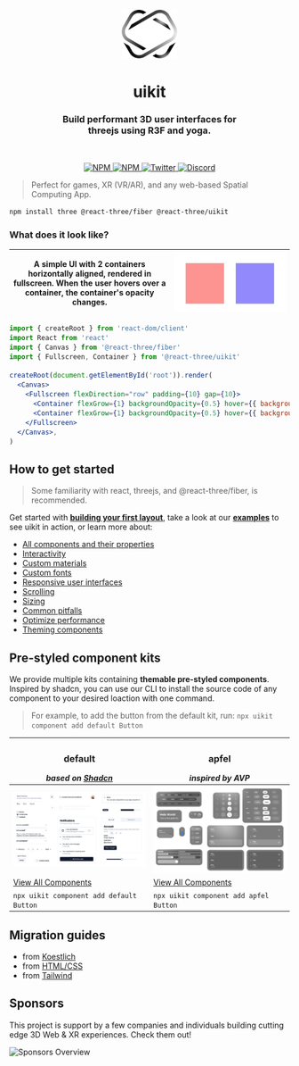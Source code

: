 <p align="center">
  <img src="./docs/getting-started/logo.svg" width="100" />
</p>

<h1 align="center">uikit</h1>
<h3 align="center">Build performant 3D user interfaces for<br/>  threejs using R3F and yoga.</h3>
<br>

<p align="center">
  <a href="https://npmjs.com/package/@react-three/uikit" target="_blank">
    <img src="https://img.shields.io/npm/v/@react-three/uikit?style=flat&colorA=000000&colorB=000000" alt="NPM" />
  </a>
  <a href="https://npmjs.com/package/@react-three/uikit" target="_blank">
    <img src="https://img.shields.io/npm/dt/@react-three/uikit.svg?style=flat&colorA=000000&colorB=000000" alt="NPM" />
  </a>
  <a href="https://twitter.com/pmndrs" target="_blank">
    <img src="https://img.shields.io/twitter/follow/pmndrs?label=%40pmndrs&style=flat&colorA=000000&colorB=000000&logo=twitter&logoColor=000000" alt="Twitter">
  </a>
  <a href="https://discord.gg/ZZjjNvJ" target="_blank">
    <img src="https://img.shields.io/discord/740090768164651008?style=flat&colorA=000000&colorB=000000&label=discord&logo=discord&logoColor=000000" alt="Discord">
  </a>
</p>

> Perfect for games, XR (VR/AR), and any web-based Spatial Computing App.

```bash
npm install three @react-three/fiber @react-three/uikit
```

### What does it look like?

| A simple UI with 2 containers horizontally aligned, rendered in fullscreen. When the user hovers over a container, the container's opacity changes. | ![render of the above code](./docs/getting-started/basic-example.gif) |
| --------------------------------------------------------------------------------------------------------------------------------------------------- | --------------------------------------------------------------------- |

```jsx
import { createRoot } from 'react-dom/client'
import React from 'react'
import { Canvas } from '@react-three/fiber'
import { Fullscreen, Container } from '@react-three/uikit'

createRoot(document.getElementById('root')).render(
  <Canvas>
    <Fullscreen flexDirection="row" padding={10} gap={10}>
      <Container flexGrow={1} backgroundOpacity={0.5} hover={{ backgroundOpacity: 1 }} backgroundColor="red" />
      <Container flexGrow={1} backgroundOpacity={0.5} hover={{ backgroundOpacity: 1 }} backgroundColor="blue" />
    </Fullscreen>
  </Canvas>,
)
```

## How to get started

> Some familiarity with
> react, threejs, and @react-three/fiber, is recommended.

Get started with **[building your first layout](https://docs.pmnd.rs/uikit/getting-started/first-layout)**, take a look at our **[examples](https://docs.pmnd.rs/uikit/getting-started/examples)** to see uikit in action, or learn more about:

- [All components and their properties](https://docs.pmnd.rs/uikit/getting-started/components-and-properties)
- [Interactivity](https://docs.pmnd.rs/uikit/tutorials/interactivity)
- [Custom materials](https://docs.pmnd.rs/uikit/tutorials/custom-materials)
- [Custom fonts](https://docs.pmnd.rs/uikit/tutorials/custom-fonts)
- [Responsive user interfaces](https://docs.pmnd.rs/uikit/tutorials/responsive)
- [Scrolling](https://docs.pmnd.rs/uikit/tutorials/scroll)
- [Sizing](https://docs.pmnd.rs/uikit/tutorials/sizing)
- [Common pitfalls](https://docs.pmnd.rs/uikit/advanced/pitfalls)
- [Optimize performance](https://docs.pmnd.rs/uikit/advanced/performance)
- [Theming components](https://docs.pmnd.rs/uikit/kits/theming)


## Pre-styled component kits

We provide multiple kits containing **themable pre-styled components**. Inspired by shadcn, you can use our CLI to install the source code of any component to your desired loaction with one command.

> For example, to add the button from the default kit, run: `npx uikit component add default Button`

| <h3>default</h3> _based on [Shadcn](https://github.com/shadcn-ui/ui)_                | <h3>apfel</h3> _inspired by AVP_                                                 |
| ------------------------------------------------------------------------------------ | -------------------------------------------------------------------------------- |
| ![Overview over all default components](./docs/getting-started/default-overview.jpg) | ![Overview over all apfel components](./docs/getting-started/apfel-overview.jpg) |
| [View All Components](https://docs.pmnd.rs/uikit/kits/default)                       | [View All Components](https://docs.pmnd.rs/uikit/kits/apfel)                     |
| `npx uikit component add default Button`                                             | `npx uikit component add apfel Button`                                           |

## Migration guides

- from [Koestlich](https://docs.pmnd.rs/uikit/migration/from-koestlich)
- from [HTML/CSS](https://docs.pmnd.rs/uikit/migration/from-html-css)
- from [Tailwind](https://docs.pmnd.rs/uikit/migration/from-tailwind)

## Sponsors 

This project is support by a few companies and individuals building cutting edge 3D Web & XR experiences. Check them out!

![Sponsors Overview](https://bbohlender.github.io/sponsors/screenshot.png)

